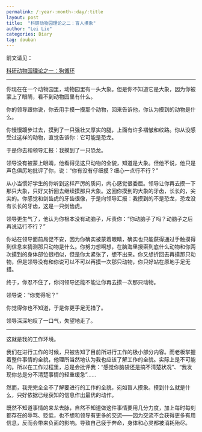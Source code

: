 ```yaml
---
permalink: /:year-:month-:day/:title
layout: post
title:  "科研动物园理论之二：盲人摸象"
author: "Lei Lie"
categories: Diary
tag: douban
---
```


前文请见：

[科研动物园理论之一：狗循环](https://leilie.top/douban/2023-06-03/Diary)

---

你现在在一个动物园里，动物园里有一头大象。但是你不知道它是大象，因为你被蒙上了眼睛，看不到动物园里有什么。

你的领导跟你说，你去用手摸一摸那个动物，回来告诉他，你认为摸到的动物是什么。

你慢慢踱步过去，摸到了一只强壮又厚实的腿，上面有许多褶皱和纹路。你从没感受过这样的动物，直觉告诉你：它可能是恐龙。

于是你去和领导汇报：我摸到了一只恐龙。

领导没有被蒙上眼睛，他看得见这只动物的全貌，知道是大象。但他不说，他只是声色俱厉地批评了你，说：“你有没有仔细摸？细心一点行不行？”

从小当惯好学生的你听到这样严厉的质问，内心感觉很委屈。领导让你再去摸一下那只大象，只好又折回去继续摸那只大象。这回你摸到的大象的牙齿，长长的，尖尖的。你感觉和剑齿虎的牙齿很像，于是向领导汇报：我摸到的不是恐龙，恐龙没有长长的牙齿，这是一只剑齿虎。

领导更生气了，他认为你根本没有动脑子，斥责你：“你动脑子了吗？动脑子之后再说话行不行？”

你站在领导面前局促不安，因为你确实被蒙着眼睛，确实也只能获得通过手触摸得到信息来猜测那只动物是什么。你努力想啊想，在脑海里搜索到底什么动物和你两次摸到的身体部位很相似，但是你太紧张了，想不出来。你又想折回去再摸那只动物，但是领导没有和你说可以不可以再摸一次那只动物，你只好站在原地手足无措。

终于，你忍不住了，你问领导还能不能让你再去摸一次那只动物。

领导说：“你觉得呢？”

你觉得你也不知道，于是你更手足无措了。

领导深深地叹了一口气，失望地走了。

---

这就是我的工作环境。

我们在进行工作的时候，只被告知了目前所进行工作的极小部分内容。而老板掌握着整件事情的全貌，他理所当然地认为我也应该了解工作的全貌。实际上是不可能的。所以在工作过程里，总是会批评我：“感觉你脑袋还是搞不清楚状况”、“我发现你总是分不清楚事情的轻重缓急”……

然而，我完完全全不了解要进行的工作的全貌，宛如盲人摸象。摸到什么就是什么，只好依据已经获知的信息作出最优的动作。

既然不知道事情的来龙去脉，自然不知道做这件事情要用几分力度，加上每时每刻都存在的辱骂、贬低，也不想和领导有更多的交流——因为交流不会获得更多有用信息，反而会带来负面的影响。导致自己疲于奔命，身体和心灵都被消耗殆尽。
